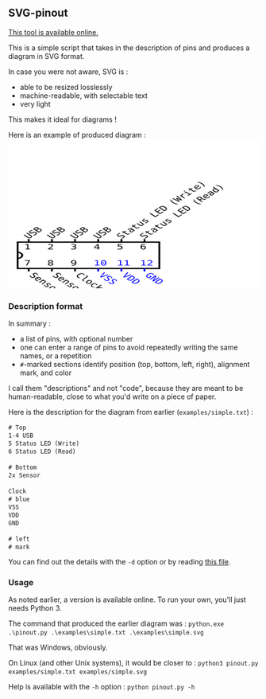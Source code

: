## SVG-pinout

[This tool is available online.](http://tools.richeli.eu/pinout)

This is a simple script that takes in the description of pins and produces
a diagram in SVG format.

In case you were not aware, SVG is :
 - able to be resized losslessly
 - machine-readable, with selectable text
 - very light

This makes it ideal for diagrams !

Here is an example of produced diagram :
<img src="./examples/simple.svg" width="100%" height="300">

### Description format

In summary :
 - a list of pins, with optional number
 - one can enter a range of pins to avoid repeatedly writing the same names,
   or a repetition
 - `#`-marked sections identify position (top, bottom, left, right),
   alignment mark, and color

I call them "descriptions" and not "code", because they are meant to be
human-readable, close to what you'd write on a piece of paper.
   
Here is the description for the diagram from earlier (`examples/simple.txt`) :
```
# Top
1-4 USB
5 Status LED (Write)
6 Status LED (Read)

# Bottom
2x Sensor

Clock
# blue
VSS
VDD
GND

# left
# mark
```

You can find out the details with the `-d` option or by reading
[this file](format.txt).

### Usage

As noted earlier, a version is available online. To run your own, you'll just
needs Python 3.

The command that produced the earlier diagram was :
`python.exe .\pinout.py .\examples\simple.txt .\examples\simple.svg`

That was Windows, obviously.

On Linux (and other Unix systems), it would be closer to :
`python3 pinout.py examples/simple.txt examples/simple.svg`

Help is available with the `-h` option :
`python pinout.py -h`